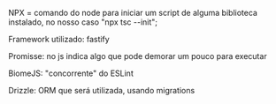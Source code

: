 
NPX = comando do node para iniciar um script de alguma biblioteca instalado, no nosso caso "npx tsc --init";

Framework utilizado: fastify

Promisse: no js indica algo que pode demorar um pouco para executar

BiomeJS: "concorrente" do ESLint

Drizzle: ORM que será utilizada, usando migrations

